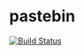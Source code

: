 # pastebin

[![Build Status](https://travis-ci.org/11mariom/pastebin.png)](https://travis-ci.org/11mariom/pastebin)

